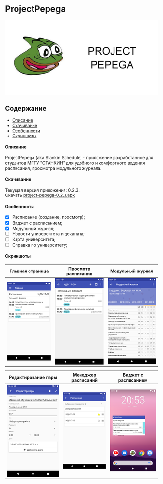 # ProjectPepega

<div align="center">
    <img src="./screenshots/logo.jpg" >
</div>

## Содержание

- [Описание](#Описание)
- [Скачивание](#Скачивание)
- [Особенности](#Особенности)
- [Скриншоты](#Скриншоты)

#### Описание

ProjectPepega (aka Stankin Schedule) - приложение разработанное для студентов МГТУ "СТАНКИН" для удобного и комфортного ведения расписания, просмотра модульного журнала.

#### Скачивание
Текущая версия приложения: 0.2.3.  
Скачать [project-pepega-0.2.3.apk](https://github.com/Nikololoshka/ProjectPepega/releases/download/0.2.3/project-pepega-0.2.3.apk)

#### Особенности

- [X] Расписание (создание, просмотр);
- [X] Виджет с расписанием;
- [X] Модульный журнал;
- [ ] Новости университета и деканата;
- [ ] Карта университета;
- [ ] Справка по университету;

#### Скриншоты

| Главная страница                     | Просмотр расписания                  | Модульный журнал                     |
| ---                                  | ---                                  | ---                                  |
| ![Screenshot 1](./screenshots/1.png) | ![Screenshot 2](./screenshots/2.png) | ![Screenshot 3](./screenshots/3.png) |

| Редактирование пары                  | Менеджер расписаний                  | Виджет с расписанием                 |
| ---                                  | ---                                  | ---                                  |
| ![Screenshot 4](./screenshots/4.png) | ![Screenshot 5](./screenshots/5.png) | ![Screenshot 6](./screenshots/6.png) |
